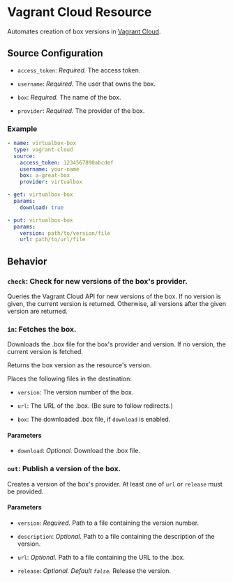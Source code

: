 # Vagrant Cloud Resource

Automates creation of box versions in [Vagrant Cloud](https://vagrantcloud.com).


## Source Configuration

* `access_token`: *Required.* The access token.

* `username`: *Required.* The user that owns the box.

* `box`: *Required.* The name of the box.

* `provider`: *Required.* The provider of the box.


### Example

``` yaml
- name: virtualbox-box
  type: vagrant-cloud
  source:
    access_token: 1234567890abcdef
    username: your-name
    box: a-great-box
    provider: virtualbox
```

``` yaml
- get: virtualbox-box
  params:
    download: true
```

``` yaml
- put: virtualbox-box
  params:
    version: path/to/version/file
    url: path/to/url/file
```


## Behavior

### `check`: Check for new versions of the box's provider.

Queries the Vagrant Cloud API for new versions of the box. If no version is
given, the current version is returned. Otherwise, all versions after the
given version are returned.


### `in`: Fetches the box.

Downloads the .box file for the box's provider and version. If no version,
the current version is fetched.

Returns the box version as the resource's version.

Places the following files in the destination:

* `version`: The version number of the box.

* `url`: The URL of the .box. (Be sure to follow redirects.)

* `box`: The downloaded .box file, if `download` is enabled.

#### Parameters

* `download`: *Optional.* Download the .box file.


### `out`: Publish a version of the box.

Creates a version of the box's provider. At least one of `url` or `release`
must be provided.

#### Parameters

* `version`: *Required.* Path to a file containing the version number.

* `description`: *Optional.* Path to a file containing the description of the
  version.

* `url`: *Optional.* Path to a file containing the URL to the .box.

* `release`: *Optional. Default `false`.* Release the version.
